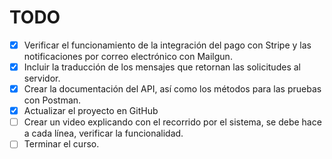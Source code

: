 # TODO

- [x] Verificar el funcionamiento de la integración del pago con Stripe y las notificaciones por correo electrónico con Mailgun.
- [x] Incluir la traducción de los mensajes que retornan las solicitudes al servidor.
- [x] Crear la documentación del API, así como los métodos para las pruebas con Postman.
- [x] Actualizar el proyecto en GitHub
- [ ] Crear un video explicando con el recorrido por el sistema, se debe hace a cada línea, verificar la funcionalidad.
- [ ] Terminar el curso.
